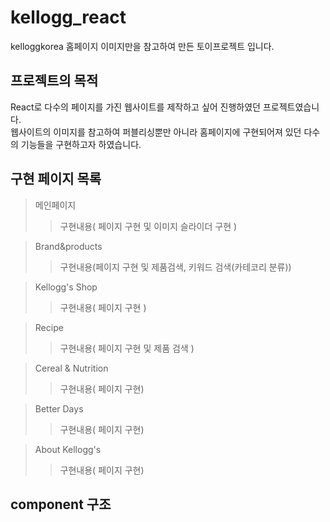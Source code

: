 # kellogg_react
kelloggkorea 홈페이지 이미지만을 참고하여 만든 토이프로젝트 입니다.
## 프로젝트의 목적
React로 다수의 페이지를 가진 웹사이트를 제작하고 싶어 진행하였던 프로젝트였습니다.
<br/>
웹사이트의 이미지를 참고하여  퍼블리싱뿐만 아니라  홈페이지에 구현되어져 있던
다수의 기능들을 구현하고자 하였습니다.<br/>

## 구현 페이지 목록 
> 메인페이지
>>구현내용( 페이지 구현 및 이미지 슬라이더 구현 ) 

> Brand&products 
>> 구현내용(페이지 구현 및 제품검색, 키워드 검색(카테코리 분류))

> Kellogg's Shop 
>>구현내용( 페이지 구현 ) 

> Recipe 
>>구현내용( 페이지 구현 및 제품 검색 ) 

> Cereal & Nutrition 
>>구현내용( 페이지 구현) 

> Better Days 
>>구현내용( 페이지 구현) 

> About Kellogg's 
>>구현내용( 페이지 구현) 

## component 구조

